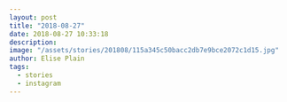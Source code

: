 ```yaml
---
layout: post
title: "2018-08-27"
date: 2018-08-27 10:33:18
description: 
image: "/assets/stories/201808/115a345c50bacc2db7e9bce2072c1d15.jpg"
author: Elise Plain
tags: 
  - stories
  - instagram
---
```



<p></p>
